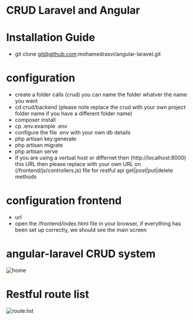# CRUD  Laravel and Angular

# Installation Guide

* git clone git@github.com:mohamedrasvi/angular-laravel.git 

# configuration

* create a folder calls (crud) you can name the folder whatver the name you want
* cd crud/backend (please note replace the crud with your own project folder name if you have a different folder name)
* composer install
* cp .env.example .env
* configure the file .env with your own db details
* php artisan key:generate
* php artisan migrate
* php artisan serve
* if you are using a vertual host or differnet then (http://localhost:8000) this URL then please replace with your own URL on  (/frontend/js/controllers.js) file for restful api get|post|put|delete methods 



# configuration frontend

* url 
* open the /frontend/index.html file in your browser, if everything has been set up correctly, we should see the main screen


# angular-laravel CRUD system 

<img src="https://preview.ibb.co/cboqbb/scree.png" alt="home">

# Restful route list 

<img src="https://preview.ibb.co/dzmU2G/Screenshot_from_2017_12_26_20_22_12.png" alt="route:list">
